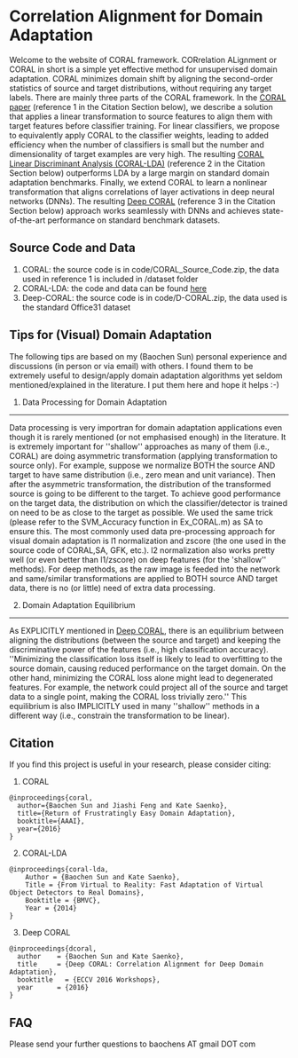 Correlation Alignment for Domain Adaptation
========

Welcome to the website of CORAL framework. CORrelation ALignment or CORAL in short is a simple yet effective method for unsupervised domain adaptation. CORAL minimizes domain shift by aligning the second-order statistics of source and target distributions, without requiring any target labels. There are mainly three parts of the CORAL framework. In the [CORAL paper](http://www.aaai.org/ocs/index.php/AAAI/AAAI16/paper/download/12443/11842) (reference 1 in the Citation Section below), we describe a solution that applies a linear transformation to source features to align them with target features before classifier training. For linear classifiers, we propose to equivalently apply CORAL to the classifier weights, leading to added efficiency when the number of classifiers is small but the number and dimensionality of target examples are very high. The resulting [CORAL Linear Discriminant Analysis (CORAL-LDA)](https://github.com/UMassLowell-Vision-Group/bmvc2014/raw/master/bmvc14_paper.pdf) (reference 2 in the Citation Section below) outperforms LDA by a large margin on standard domain adaptation benchmarks. Finally, we extend CORAL to learn a nonlinear transformation that aligns correlations of layer activations in deep neural networks (DNNs). The resulting [Deep CORAL](https://arxiv.org/abs/1607.01719) (reference 3 in the Citation Section below) approach works seamlessly with DNNs and achieves state-of-the-art performance on standard benchmark datasets.

Source Code and Data
--------------
1. CORAL: the source code is in code/CORAL_Source_Code.zip, the data used in reference 1 is included in /dataset folder
2. CORAL-LDA: the code and data can be found [here](https://github.com/UMassLowell-Vision-Group/From-Virtual-to-Reality)
3. Deep-CORAL: the source code is in code/D-CORAL.zip, the data used is the standard Office31 dataset

Tips for (Visual) Domain Adaptation
--------------
The following tips are based on my (Baochen Sun) personal experience and discussions (in person or via email) with others. I found them to be extremely useful to design/apply domain adaptation algorithms yet seldom mentioned/explained in the literature. I put them here and hope it helps :-)

1. Data Processing for Domain Adaptation
---------
Data processing is very importran for domain adaptation applications even though it is rarely mentioned (or not emphasised enough) in the literature. It is extremely important for ''shallow'' approaches as many of them (i.e., CORAL) are doing asymmetric transformation (applying transformation to source only). For example, suppose we normalize BOTH the source AND target to have same distribution (i.e., zero mean and unit variance). Then after the asymmetric transformation, the distribution of the transformed source is going to be different to the target. To achieve good performance on the target data, the distribution on which the classifier/detector is trained on need to be as close to the target as possible. We used the same trick (please refer to the SVM_Accuracy function in Ex_CORAL.m) as SA to ensure this. The most commonly used data pre-processing approach for visual domain adaptation is l1 normalization and zscore (the one used in the source code of CORAL,SA, GFK, etc.). l2 normalization also works pretty well (or even better than l1/zscore) on deep features (for the 'shallow'' methods). For deep methods, as the raw image is feeded into the network and same/similar transformations are applied to BOTH source AND target data, there is no (or little) need of extra data processing. 

2. Domain Adaptation Equilibrium
---------
As EXPLICITLY mentioned in [Deep CORAL](https://arxiv.org/abs/1607.01719), there is an equilibrium between aligning the distributions (between the source and target) and keeping the discriminative power of the features (i.e., high classification accuracy). ''Minimizing the classification loss itself is likely to lead to overfitting to the source domain, causing reduced performance on the target domain. On the other hand, minimizing the CORAL loss alone might lead to degenerated features. For example, the network could project all of the source and target data to a single point, making the CORAL loss trivially zero.'' This equilibrium is also IMPLICITLY used in many ''shallow'' methods in a different way (i.e., constrain the transformation to be linear).

Citation
--------------
If you find this project is useful in your research, please consider citing:

1. CORAL
```
@inproceedings{coral,
  author={Baochen Sun and Jiashi Feng and Kate Saenko},
  title={Return of Frustratingly Easy Domain Adaptation},
  booktitle={AAAI},
  year={2016}
}
```

2. CORAL-LDA
```
@inproceedings{coral-lda,
    Author = {Baochen Sun and Kate Saenko},
    Title = {From Virtual to Reality: Fast Adaptation of Virtual Object Detectors to Real Domains},
    Booktitle = {BMVC},
    Year = {2014}
}
```

3. Deep CORAL
```
@inproceedings{dcoral,
  author    = {Baochen Sun and Kate Saenko},
  title     = {Deep CORAL: Correlation Alignment for Deep Domain Adaptation},
  booktitle   = {ECCV 2016 Workshops},
  year      = {2016}
}
```

FAQ
--------------
Please send your further questions to baochens AT gmail DOT com 

